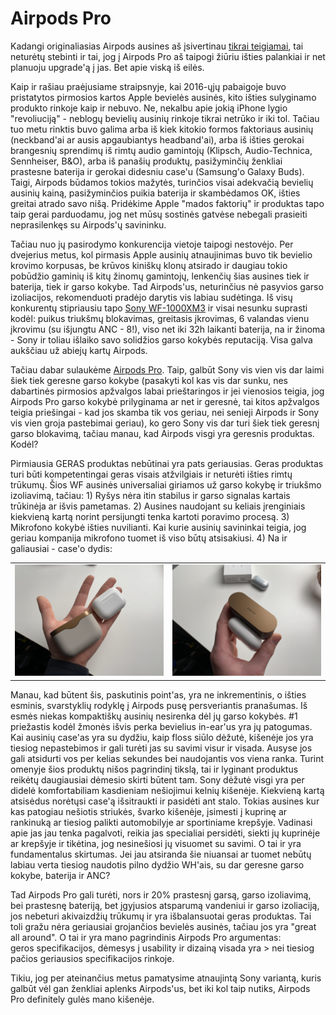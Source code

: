 # Airpods Pro

Kadangi originaliasias Airpods ausines aš įsivertinau [tikrai teigiamai](./), tai neturėtų stebinti ir tai, jog į Airpods Pro aš taipogi žiūriu išties palankiai ir net planuoju upgrade'ą į jas. Bet apie viską iš eilės.

Kaip ir rašiau praėjusiame straipsnyje, kai 2016-ųjų pabaigoje buvo pristatytos pirmosios kartos Apple bevielės ausinės, kito išties sulyginamo produkto rinkoje kaip ir nebuvo. Ne, nekalbu apie jokią iPhone lygio "revoliuciją" - neblogų bevielių ausinių rinkoje tikrai netrūko ir iki tol. Tačiau tuo metu rinktis buvo galima arba iš kiek kitokio formos faktoriaus ausinių \(neckband'ai ar ausis apgaubiantys headband'ai\), arba iš išties gerokai brangesnių sprendimų iš rimtų audio gamintojų \(Klipsch, Audio-Technica, Sennheiser, B&O\), arba iš panašių produktų, pasižyminčių ženkliai prastesne baterija ir gerokai didesniu case'u \(Samsung'o Galaxy Buds\). Taigi, Airpods būdamos tokios mažytės, turinčios visai adekvačią bevielių ausinių kainą, pasižyminčios puikia baterija ir skambėdamos OK, išties greitai atrado savo nišą. Pridėkime Apple "mados faktorių" ir produktas tapo taip gerai parduodamu, jog net mūsų sostinės gatvėse nebegali prasieiti neprasilenkęs su Airpods'ų savininku.

Tačiau nuo jų pasirodymo konkurencija vietoje taipogi nestovėjo. Per dvejerius metus, kol pirmasis Apple ausinių atnaujinimas buvo tik bevielio krovimo korpusas, be krūvos kiniškų klonų atsirado ir daugiau tokio pobūdžio gaminių iš kitų žinomų gamintojų, lenkenčių šias ausines tiek ir baterija, tiek ir garso kokybe. Tad Airpods'us, neturinčius nė pasyvios garso izoliacijos, rekomenduoti pradėjo darytis vis labiau sudėtinga. Iš visų konkurentų stipriausiu tapo [Sony WF-1000XM3](https://www.sony.com/electronics/truly-wireless/wf-1000xm3) ir visai nesunku suprasti kodėl: puikus triukšmų blokavimas, greitasis įkrovimas, 6 valandas vienu įkrovimu \(su išjungtu ANC - 8!\), viso net iki 32h laikanti baterija, na ir žinoma - Sony ir toliau išlaiko savo solidžios garso kokybės reputaciją. Visa galva aukščiau už abiejų kartų Airpods. 

Tačiau dabar sulaukėme [Airpods Pro](https://www.apple.com/airpods-pro/). Taip, galbūt Sony vis vien vis dar laimi šiek tiek geresne garso kokybe \(pasakyti kol kas vis dar sunku, nes dabartinės pirmosios apžvalgos labai prieštaringos ir jei vienosios teigia, jog Airpods Pro garso kokybė prilyginama ar net ir geresnė, tai kitos apžvalgos teigia priešingai - kad jos skamba tik vos geriau, nei senieji Airpods ir Sony vis vien groja pastebimai geriau\), ko gero Sony vis dar turi šiek tiek geresnį garso blokavimą, tačiau manau, kad Airpods visgi yra geresnis produktas. Kodėl?

Pirmiausia GERAS produktas nebūtinai yra pats geriausias. Geras produktas turi būti kompetentingai geras visais atžvilgiais ir neturėti išties rimtų trūkumų. Šios WF ausinės universaliai giriamos už garso kokybę ir triukšmo izoliavimą, tačiau: 1\) Ryšys nėra itin stabilus ir garso signalas kartais trūkinėja ar išvis pametamas. 2\) Ausines naudojant su keliais įrenginiais kiekvieną kartą norint persijungti tenka kartoti poravimo procesą. 3\) Mikrofono kokybė išties nuvilianti. Kai kurie ausinių savininkai teigia, jog geriau kompanija mikrofono tuomet iš viso būtų atsisakiusi. 4\) Na ir galiausiai - case'o dydis:

|  |  |
| :---: | :---: |
| ![](../../../../.gitbook/assets/unnamed.jpg) | ![](../../../../.gitbook/assets/xyrfuji.jpg) |

Manau, kad būtent šis, paskutinis point'as, yra ne inkrementinis, o išties esminis, svarstyklių rodyklę į Airpods pusę persveriantis pranašumas. Iš esmės niekas kompaktiškų ausinių nesirenka dėl jų garso kokybės. \#1 priežastis kodėl žmonės išvis perka bevielius in-ear'us yra jų patogumas. Kai ausinių case'as yra su dydžiu, kaip floss siūlo dėžutė, kišenėje jos yra tiesiog nepastebimos ir gali turėti jas su savimi visur ir visada. Ausyse jos gali atsidurti vos per kelias sekundes bei naudojantis vos viena ranka. Turint omenyje šios produktų nišos pagrindinį tikslą, tai ir lyginant produktus reikėtų daugiausiai dėmesio skirti būtent tam. Sony dėžutė visgi yra per didelė komfortabiliam kasdieniam nešiojimui kelnių kišenėje. Kiekvieną kartą atsisėdus norėtųsi case'ą išsitraukti ir pasidėti ant stalo. Tokias ausines kur kas patogiau nešiotis striukės, švarko kišenėje, įsimesti į kuprinę ar rankinuką ar tiesiog palikti automobilyje ar sportiniame krepšyje. Vadinasi apie jas jau tenka pagalvoti, reikia jas specialiai persidėti, siekti jų kuprinėje ar krepšyje ir tikėtina, jog nesinešiosi jų visuomet su savimi. O tai ir yra fundamentalus skirtumas. Jei jau atsiranda šie niuansai ar tuomet nebūtų labiau verta tiesiog naudotis pilno dydžio WH'ais, su dar geresne garso kokybe, baterija ir ANC?

Tad Airpods Pro gali turėti, nors ir 20% prastesnį garsą, garso izoliavimą, bei prastesnę bateriją, bet įgyjusios atsparumą vandeniui ir garso izoliaciją, jos nebeturi akivaizdžių trūkumų ir yra išbalansuotai geras produktas. Tai toli gražu nėra geriausiai grojančios bevielės ausinės, tačiau jos yra "great all around". O tai ir yra mano pagrindinis Airpods Pro argumentas:   
geros specifikacijos, dėmesys į usability ir dizainą visada yra &gt; nei tiesiog pačios geriausios specifikacijos rinkoje.

Tikiu, jog per ateinančius metus pamatysime atnaujintą Sony variantą, kuris galbūt vėl gan ženkliai aplenks Airpods'us, bet iki kol taip nutiks, Airpods Pro definitely gulės mano kišenėje.

